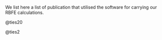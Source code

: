 We list here a list of publication that utilised 
the software for carrying our RBFE calculations. 

@ties20

@ties2